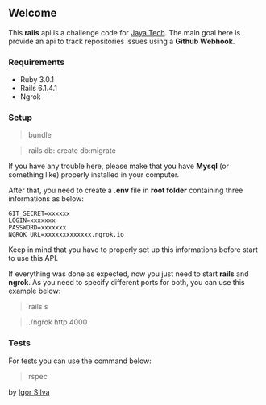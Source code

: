 ## Welcome

This **rails** api is a challenge code for [Jaya Tech](https://jaya.tech/). 
The main goal here is provide an api to track repositories issues using a **Github Webhook**.

### Requirements 
* Ruby 3.0.1
* Rails 6.1.4.1
* Ngrok

### Setup
> bundle

> rails db: create db:migrate

If you have any trouble here, please make that you have **Mysql** (or something like) properly installed in your computer. 

After that, you need to create a **.env** file in **root folder** containing three informations as below:

```
GIT_SECRET=xxxxxx
LOGIN=xxxxxxx
PASSWORD=xxxxxxx
NGROK_URL=xxxxxxxxxxxxx.ngrok.io
```

Keep in mind that you have to properly set up this informations before start to use this API.

If everything was done as expected, now you just need to start **rails** and **ngrok**. As you need to specify different ports for both, you can use this example below:

> rails s 

> ./ngrok http 4000

### Tests
For tests you can use the command below:
> rspec



by [Igor Silva](https://github.com/guitoaraujo)